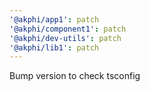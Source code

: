 ```yaml
---
'@akphi/app1': patch
'@akphi/component1': patch
'@akphi/dev-utils': patch
'@akphi/lib1': patch
---
```


Bump version to check tsconfig
